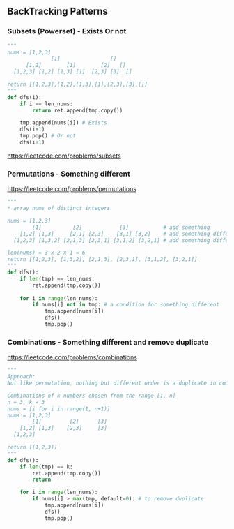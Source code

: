 ## BackTracking Patterns
### Subsets (Powerset) - Exists Or not
```python
"""
nums = [1,2,3]
              [1]                []
      [1,2]        [1]        [2]   []
  [1,2,3] [1,2] [1,3] [1]  [2,3] [3]  []

return [[1,2,3],[1,2],[1,3],[1],[2,3],[3],[]]
"""
def dfs(i):
    if i == len_nums:
        return ret.append(tmp.copy())

    tmp.append(nums[i]) # Exists
    dfs(i+1) 
    tmp.pop() # Or not
    dfs(i+1)  
```
https://leetcode.com/problems/subsets

### Permutations - Something different
https://leetcode.com/problems/permutations
```python
"""
* array nums of distinct integers

nums = [1,2,3]
        [1]          [2]            [3]           # add something
    [1,2] [1,3]     [2,1] [2,3]    [3,1] [3,2]    # add something different
  [1,2,3] [1,3,2] [2,1,3] [2,3,1] [3,1,2] [3,2,1] # add something different

len(nums) = 3 x 2 x 1 = 6
return [[1,2,3], [1,3,2], [2,1,3], [2,3,1], [3,1,2], [3,2,1]]
"""
def dfs():
    if len(tmp) == len_nums:
        ret.append(tmp.copy())
    
    for i in range(len_nums):
        if nums[i] not in tmp: # a condition for something different
            tmp.append(nums[i])
            dfs()
            tmp.pop()
```

### Combinations - Something different and remove duplicate
https://leetcode.com/problems/combinations
```python
"""
Approach: 
Not like permutation, nothing but different order is a duplicate in combination!

Combinations of k numbers chosen from the range [1, n]
n = 3, k = 3
nums = [i for i in range(1, n+1)]
nums = [1,2,3]
        [1]         [2]      [3]
    [1,2] [1,3]    [2,3]     [3]
  [1,2,3]

return [[1,2,3]]
"""
def dfs():
    if len(tmp) == k:
        ret.append(tmp.copy())
        return

    for i in range(len_nums):
        if nums[i] > max(tmp, default=0): # to remove duplicate
            tmp.append(nums[i])
            dfs()
            tmp.pop()
```
